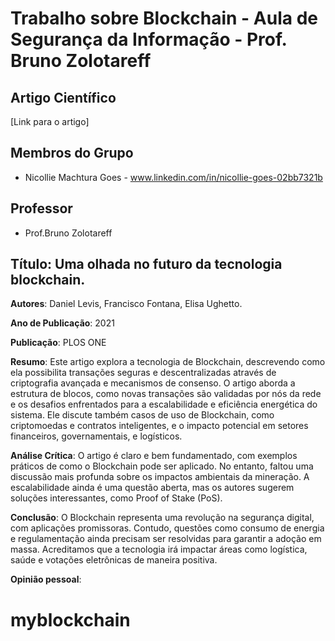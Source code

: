 # Trabalho sobre Blockchain - Aula de Segurança da Informação - Prof. Bruno Zolotareff

## Artigo Científico
[Link para o artigo]

## Membros do Grupo
- Nicollie Machtura Goes - www.linkedin.com/in/nicollie-goes-02bb7321b

## Professor
- Prof.Bruno Zolotareff

## Título: Uma olhada no futuro da tecnologia blockchain.

**Autores**: Daniel Levis, Francisco Fontana, Elisa Ughetto.

**Ano de Publicação**: 2021

**Publicação**: PLOS ONE

**Resumo**: Este artigo explora a tecnologia de Blockchain, descrevendo como ela possibilita transações seguras e descentralizadas através de criptografia avançada e mecanismos de consenso. O artigo aborda a estrutura de blocos, como novas transações são validadas por nós da rede e os desafios enfrentados para a escalabilidade e eficiência energética do sistema. Ele discute também casos de uso de Blockchain, como criptomoedas e contratos inteligentes, e o impacto potencial em setores financeiros, governamentais, e logísticos.

**Análise Crítica**: O artigo é claro e bem fundamentado, com exemplos práticos de como o Blockchain pode ser aplicado. No entanto, faltou uma discussão mais profunda sobre os impactos ambientais da mineração. A escalabilidade ainda é uma questão aberta, mas os autores sugerem soluções interessantes, como Proof of Stake (PoS).

**Conclusão**: O Blockchain representa uma revolução na segurança digital, com aplicações promissoras. Contudo, questões como consumo de energia e regulamentação ainda precisam ser resolvidas para garantir a adoção em massa. Acreditamos que a tecnologia irá impactar áreas como logística, saúde e votações eletrônicas de maneira positiva.

**Opinião pessoal**:

# myblockchain